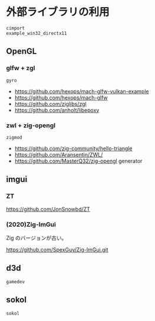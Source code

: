 # 外部ライブラリの利用

```{toctree}
cimport
example_win32_directx11
```

## OpenGL

### glfw + zgl

`gyro`

* https://github.com/hexops/mach-glfw-vulkan-example
* https://github.com/hexops/mach-glfw
* https://github.com/ziglibs/zgl
* https://github.com/anholt/libepoxy

### zwl + zig-opengl

`zigmod`

* https://github.com/zig-community/hello-triangle
* https://github.com/Aransentin/ZWL/
* https://github.com/MasterQ32/zig-opengl generator

## imgui

### ZT

https://github.com/JonSnowbd/ZT

### (2020)Zig-ImGui

Zig のバージョンが古い。

https://github.com/SpexGuy/Zig-ImGui.git

## d3d

```{toctree}
gamedev
```

## sokol

```{toctree}
sokol
```
